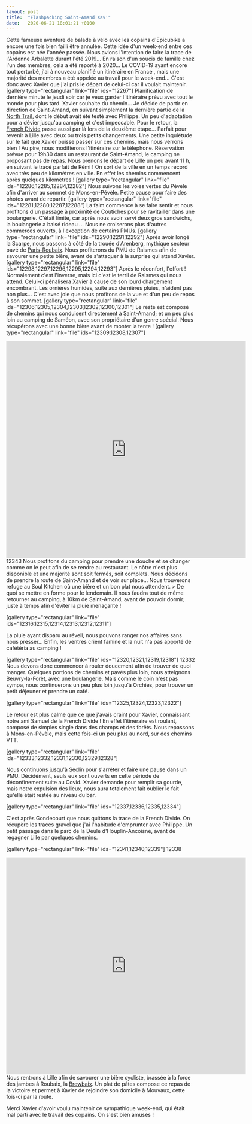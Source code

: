 ```yaml
---
layout: post
title:  "Flashpacking Saint-Amand Xav'"
date:   2020-06-21 18:01:21 +0100
---
```

Cette fameuse aventure de balade à vélo avec les copains d'Epicubike a encore une fois bien failli être annulée.
Cette idée d'un week-end entre ces copains est née l'année passée. Nous avions l'intention de faire la trace de l'Ardenne Arbalette durant l'été 2019... En raison d'un soucis de famille chez l'un des membres, cela a été reporté à 2020... Le COVID-19 ayant encore tout perturbé, j'ai à nouveau planifié un itinéraire en France , mais une majorité des membres a été appelée au travail pour le week-end... C'est donc avec Xavier que j'ai pris le départ de celui-ci car il voulait maintenir.
[gallery type="rectangular" link="file" ids="12267"]
Planification de dernière minute le jeudi soir car je veux garder l'itinéraire prévu avec tout le monde pour plus tard. Xavier souhaite du chemin... Je décide de partir en direction de Saint-Amand, en suivant simplement la dernière partie de la <a href="https://twomoulins.fr/saint-omer-gravel/">North Trail,</a> dont le début avait été testé avec Philippe.
Un peu d'adaptation pour a dévier jusqu'au camping et c'est impeccable.
Pour le retour, la<a href="https://twomoulins.fr/french-divide-2/"> French Divide</a> passe aussi par là lors de la deuxième étape... Parfait pour revenir à Lille avec deux ou trois petits changements.
Une petite inquiétude sur le fait que Xavier puisse passer sur ces chemins, mais nous verrons bien ! Au pire, nous modifierons l'itinéraire sur le téléphone. Réservation prévue pour 19h30 dans un restaurant de Saint-Amand, le camping ne proposant pas de repas.
Nous prenons le départ de Lille un peu avant 11 h, en suivant le tracé parfait de Rémi ! On sort de la ville en un temps record avec très peu de kilomètres en ville.
En effet les chemins commencent après quelques kilomètres !
[gallery type="rectangular" link="file" ids="12286,12285,12284,12282"]
Nous suivons les voies vertes du Pévèle afin d'arriver au sommet de Mons-en-Pévèle. Petite pause pour faire des photos avant de repartir.
[gallery type="rectangular" link="file" ids="12281,12280,12287,12288"]
La faim commence à se faire sentir et nous profitons d'un passage à proximité de Coutiches pour se ravitailler dans une boulangerie. C'était limite, car après nous avoir servi deux gros sandwichs, la boulangerie a baisé rideau ... Nous ne croiserons plus d'autres commerces ouverts, à l'exception de certains PMUs.
[gallery type="rectangular" link="file" ids="12290,12291,12292"]
Après avoir longé la Scarpe, nous passons à côté de la trouée d'Arenberg, mythique secteur pavé de <a href="https://twomoulins.fr/paris-roubaix-2019/">Paris-Roubaix</a>.
Nous profiterons du PMU de Raismes afin de savourer une petite bière, avant de s'attaquer à la surprise qui attend Xavier.
[gallery type="rectangular" link="file" ids="12298,12297,12296,12295,12294,12293"]
Après le réconfort, l'effort ! Normalement c'est l'inverse, mais ici c'est le terril de Raismes qui nous attend.
Celui-ci pénalisera Xavier à cause de son lourd chargement encombrant. Les ornières humides, suite aux dernières pluies, n'aident pas non plus...
C'est avec joie que nous profitons de la vue et d'un peu de repos à son sommet.
[gallery type="rectangular" link="file" ids="12306,12305,12304,12303,12302,12300,12301"]
Le reste est composé de chemins qui nous conduisent directement à Saint-Amand; et un peu plus loin au camping de Saméon, avec son propriétaire d'un genre spécial.
Nous récupérons avec une bonne bière avant de monter la tente !
[gallery type="rectangular" link="file" ids="12309,12308,12307"]

<center><iframe src="https://www.komoot.fr/tour/197695990/embed?profile=1" width="640" height="580" frameborder="0" scrolling="no"></iframe></center>
12343
Nous profitons du camping pour prendre une douche et se changer comme on le peut afin de se rendre au restaurant. Le nôtre n'est plus disponible et une majorité sont soit fermés, soit complets. Nous décidons de prendre la route de Saint-Amand et de voir sur place... Nous trouverons refuge au Soul Kitchen où une bière et un bon plat nous attendent.
> De quoi se mettre en forme pour le lendemain. 
Il nous faudra tout de même retourner au camping, à 10km de Saint-Amand, avant de pouvoir dormir; juste à temps afin d'éviter la pluie menaçante !

[gallery type="rectangular" link="file" ids="12316,12315,12314,12313,12312,12311"]

La pluie ayant disparu au réveil, nous pouvons ranger nos affaires sans nous presser... Enfin, les ventres crient famine et la nuit n'a pas apporté de cafétéria au camping !

[gallery type="rectangular" link="file" ids="12320,12321,12319,12318"]
12332
Nous devons donc commencer à rouler doucement afin de trouver de quoi manger. Quelques portions de chemins et pavés plus loin, nous atteignons Beuvry-la-Forêt, avec une boulangerie. Mais comme le coin n'est pas sympa, nous continuerons un peu plus loin jusqu'à Orchies, pour trouver un petit déjeuner et prendre un café.

[gallery type="rectangular" link="file" ids="12325,12324,12323,12322"]

Le retour est plus calme que ce que j'avais craint pour Xavier, connaissant notre ami Samuel de la French Divide ! En effet l'itinéraire est roulant, composé de simples single dans des champs et des forêts.
Nous repassons à Mons-en-Pévèle, mais cette fois-ci un peu plus au nord, sur des chemins VTT.

[gallery type="rectangular" link="file" ids="12333,12332,12331,12330,12329,12328"]

Nous continuons jusqu'à Seclin pour s'arrêter et faire une pause dans un PMU. Décidément, seuls eux sont ouverts en cette période de déconfinement suite au Covid. Xavier demande pour remplir sa gourde, mais notre expulsion des lieux, nous aura totalement fait oublier le fait qu'elle était restée au niveau du bar.

[gallery type="rectangular" link="file" ids="12337,12336,12335,12334"]

C'est après Gondecourt que nous quittons la trace de la French Divide. On récupère les traces gravel que j'ai l'habitude d'emprunter avec Philippe.
Un petit passage dans le parc de la Deule d'Houplin-Ancoisne, avant de regagner Lille par quelques chemins.

[gallery type="rectangular" link="file" ids="12341,12340,12339"]
12338


<center><iframe src="https://www.komoot.fr/tour/198444876/embed?profile=1" width="640" height="580" frameborder="0" scrolling="no" data-mce-fragment="1"></iframe></center>Nous rentrons à Lille afin de savourer une bière cycliste, brassée à la force des jambes à Roubaix, la <a href="https://www.facebook.com/brewbaix/">Brewbaix</a>. Un plat de pâtes compose ce repas de la victoire et permet à Xavier de rejoindre son domicile à Mouvaux, cette fois-ci par la route.

Merci Xavier d'avoir voulu maintenir ce sympathique week-end, qui était mal parti avec le travail des copains. On s'est bien amusés !